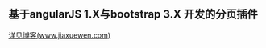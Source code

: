 ## 基于angularJS 1.X与bootstrap 3.X 开发的分页插件

[详见博客(www.jiaxuewen.com)](http://www.jiaxuewen.com/2017/01/09/%E5%9F%BA%E4%BA%8Eangularjs-1-x%E4%B8%8Ebootstrap-3-x-%E5%BC%80%E5%8F%91%E7%9A%84%E5%88%86%E9%A1%B5%E6%8F%92%E4%BB%B6/)


